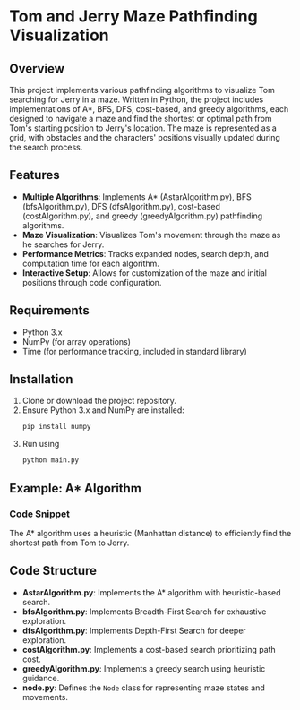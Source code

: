 # Tom and Jerry Maze Pathfinding Visualization

## Overview
This project implements various pathfinding algorithms to visualize Tom searching for Jerry in a maze. Written in Python, the project includes implementations of A*, BFS, DFS, cost-based, and greedy algorithms, each designed to navigate a maze and find the shortest or optimal path from Tom's starting position to Jerry's location. The maze is represented as a grid, with obstacles and the characters' positions visually updated during the search process.

## Features
- **Multiple Algorithms**: Implements A* (AstarAlgorithm.py), BFS (bfsAlgorithm.py), DFS (dfsAlgorithm.py), cost-based (costAlgorithm.py), and greedy (greedyAlgorithm.py) pathfinding algorithms.
- **Maze Visualization**: Visualizes Tom's movement through the maze as he searches for Jerry.
- **Performance Metrics**: Tracks expanded nodes, search depth, and computation time for each algorithm.
- **Interactive Setup**: Allows for customization of the maze and initial positions through code configuration.

## Requirements
- Python 3.x
- NumPy (for array operations)
- Time (for performance tracking, included in standard library)

## Installation
1. Clone or download the project repository.
2. Ensure Python 3.x and NumPy are installed:
   ```bash
   pip install numpy
   ```
3. Run using
    ```bash
    python main.py
    ```

## Example: A* Algorithm
### Code Snippet
The A* algorithm uses a heuristic (Manhattan distance) to efficiently find the shortest path from Tom to Jerry.

## Code Structure
- **AstarAlgorithm.py**: Implements the A* algorithm with heuristic-based search.
- **bfsAlgorithm.py**: Implements Breadth-First Search for exhaustive exploration.
- **dfsAlgorithm.py**: Implements Depth-First Search for deeper exploration.
- **costAlgorithm.py**: Implements a cost-based search prioritizing path cost.
- **greedyAlgorithm.py**: Implements a greedy search using heuristic guidance.
- **node.py**: Defines the `Node` class for representing maze states and movements.

